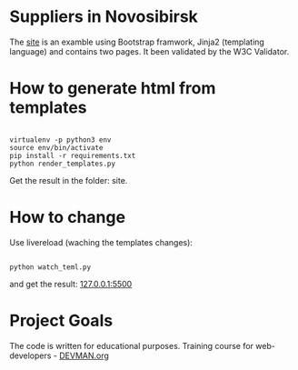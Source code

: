 # Suppliers in Novosibirsk
The [site](vpgrishkin.github.io/22_proto_markup/site/index.html) is an examble using Bootstrap framwork, Jinja2 (templating language) and contains two pages. It been validated by the W3C Validator.

# How to generate html from templates
``` #!bash

virtualenv -p python3 env
source env/bin/activate
pip install -r requirements.txt
python render_templates.py
```
Get the result in the folder: site.
# How to change
Use livereload (waching the templates changes):
``` #!bash

python watch_teml.py
```
and get the result: [127.0.0.1:5500](http://127.0.0.1:5500/) 

# Project Goals
The code is written for educational purposes. Training course for web-developers - [DEVMAN.org](https://devman.org)

